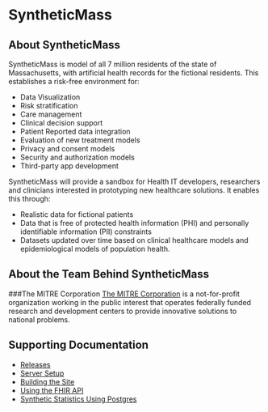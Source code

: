 # SyntheticMass



## About SyntheticMass

SyntheticMass is model of all 7 million residents of the state of Massachusetts, with artificial health records for the fictional residents. This establishes a risk-free environment for:

* Data Visualization
* Risk stratification
* Care management
* Clinical decision support
* Patient Reported data integration
* Evaluation of new treatment models
* Privacy and consent models
* Security and authorization models
* Third-party app development

SyntheticMass will provide a sandbox for Health IT developers, researchers and clinicians interested in prototyping new healthcare solutions. It enables this through:

* Realistic data for fictional patients
* Data that is free of protected health information (PHI) and personally identifiable information (PII) constraints
* Datasets updated over time based on clinical healthcare models and epidemiological models of population health.

## About the Team Behind SyntheticMass
###The MITRE Corporation
[The MITRE Corporation](http://www.mitre.org/) is a not-for-profit organization working in the public interest that operates federally funded research and development centers to provide innovative solutions to national problems.

## Supporting Documentation

* [Releases](./RELEASE.md)
* [Server Setup](./setup/README.md)
* [Building the Site](./site/readme.md)
* [Using the FHIR API](./docs/using-fhir.md)
* [Synthetic Statistics Using Postgres](https://github.com/synthetichealth/pgstats)